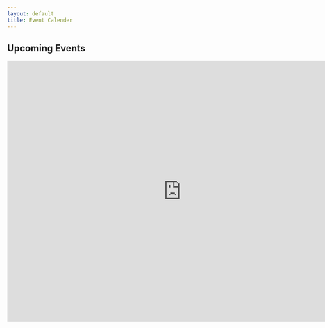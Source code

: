 ```yaml
---
layout: default
title: Event Calender 
---
```


## Upcoming Events

<iframe src="https://calendar.google.com/calendar/embed?src=umich.edu_d4i1kjp9r03nnfefkthpvf4bvk%40group.calendar.google.com&ctz=America/New_York" style="border: 0" width="800" height="600" frameborder="0" scrolling="no"></iframe>

